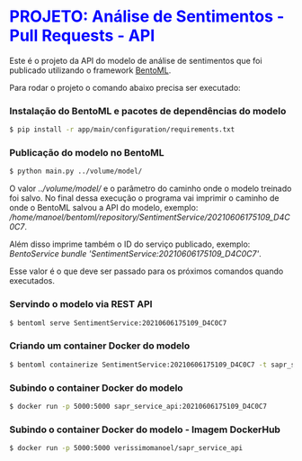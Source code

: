# <span style="color:blue">PROJETO: Análise de Sentimentos - Pull Requests - API</span>

Este é o projeto da API do modelo de análise de sentimentos que foi publicado utilizando o framework [BentoML](https://docs.bentoml.org/en/latest/index.html).

Para rodar o projeto o comando abaixo precisa ser executado:

### Instalação do BentoML e pacotes de dependências do modelo
```bash
$ pip install -r app/main/configuration/requirements.txt
```


### Publicação do modelo no BentoML
```bash
$ python main.py ../volume/model/
```
O valor <i>../volume/model/</i> e o parâmetro do caminho onde o modelo treinado foi salvo.
No final dessa execução o programa vai imprimir o caminho de onde o BentoML salvou a API do modelo, exemplo: <i>/home/manoel/bentoml/repository/SentimentService/20210606175109_D4C0C7</i>.

Além disso imprime também o ID do serviço publicado, exemplo: <i>BentoService bundle 'SentimentService:20210606175109_D4C0C7'</i>.

Esse valor é o que deve ser passado para os próximos comandos quando executados.

### Servindo o modelo via REST API
```bash
$ bentoml serve SentimentService:20210606175109_D4C0C7
```

### Criando um container Docker do modelo
```bash
$ bentoml containerize SentimentService:20210606175109_D4C0C7 -t sapr_service_api
```


### Subindo o container Docker do modelo
```bash
$ docker run -p 5000:5000 sapr_service_api:20210606175109_D4C0C7
```

### Subindo o container Docker do modelo - Imagem DockerHub
```bash
$ docker run -p 5000:5000 verissimomanoel/sapr_service_api
```